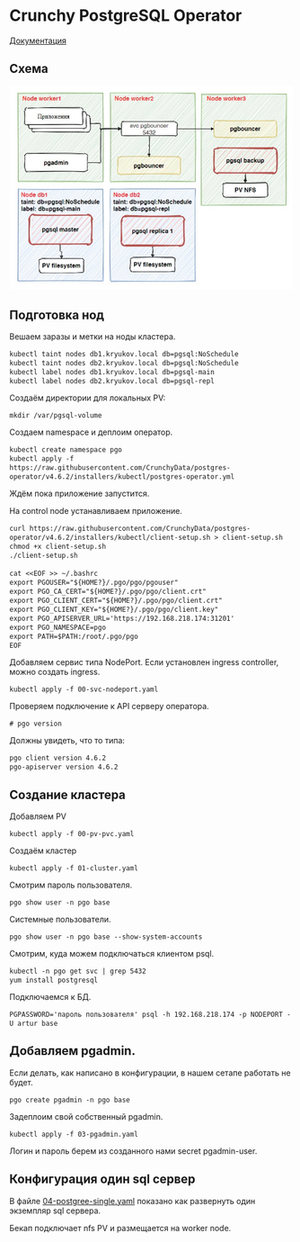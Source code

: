 # Crunchy PostgreSQL Operator

[Документация](https://access.crunchydata.com/documentation/postgres-operator/latest/)

## Схема

![Схема](images/Schema1.jpg)

## Подготовка нод

Вешаем заразы и метки на ноды кластера.

    kubectl taint nodes db1.kryukov.local db=pgsql:NoSchedule
    kubectl taint nodes db2.kryukov.local db=pgsql:NoSchedule
    kubectl label nodes db1.kryukov.local db=pgsql-main
    kubectl label nodes db2.kryukov.local db=pgsql-repl

Создаём директории для локальных PV:

    mkdir /var/pgsql-volume

Создаем namespace и деплоим оператор.

    kubectl create namespace pgo
    kubectl apply -f https://raw.githubusercontent.com/CrunchyData/postgres-operator/v4.6.2/installers/kubectl/postgres-operator.yml

Ждём пока приложение запустится.

На control node устанавливаем приложение.

    curl https://raw.githubusercontent.com/CrunchyData/postgres-operator/v4.6.2/installers/kubectl/client-setup.sh > client-setup.sh
    chmod +x client-setup.sh
    ./client-setup.sh

    cat <<EOF >> ~/.bashrc
    export PGOUSER="${HOME?}/.pgo/pgo/pgouser"
    export PGO_CA_CERT="${HOME?}/.pgo/pgo/client.crt"
    export PGO_CLIENT_CERT="${HOME?}/.pgo/pgo/client.crt"
    export PGO_CLIENT_KEY="${HOME?}/.pgo/pgo/client.key"
    export PGO_APISERVER_URL='https://192.168.218.174:31201'
    export PGO_NAMESPACE=pgo
    export PATH=$PATH:/root/.pgo/pgo
    EOF

Добавляем сервис типа NodePort. Если установлен ingress controller, можно создать ingress.

    kubectl apply -f 00-svc-nodeport.yaml

Проверяем подключение к API серверу оператора.

    # pgo version

Должны увидеть, что то типа:

    pgo client version 4.6.2
    pgo-apiserver version 4.6.2

## Создание кластера

Добавляем PV

    kubectl apply -f 00-pv-pvc.yaml

Создаём кластер

    kubectl apply -f 01-cluster.yaml

Смотрим пароль пользователя.

    pgo show user -n pgo base

Системные пользователи.

    pgo show user -n pgo base --show-system-accounts

Смотрим, куда можем подключаться клиентом psql.

    kubectl -n pgo get svc | grep 5432
    yum install postgresql

Подключаемся к БД.

    PGPASSWORD='пароль пользователя' psql -h 192.168.218.174 -p NODEPORT -U artur base

## Добавляем pgadmin.

Если делать, как написано в конфигурации, в нашем сетапе работать не будет.

    pgo create pgadmin -n pgo base

Задеплоим свой собственный pgadmin.

    kubectl apply -f 03-pgadmin.yaml

Логин и пароль берем из созданного нами secret pgadmin-user.

## Конфигурация один sql сервер

В файле [04-postgree-single.yaml](04-postgree-single.yaml) показано как развернуть один экземпляр
sql сервера.

Бекап подключает nfs PV и размещается на worker node. 

[comment]: <> (## Видео.)

[comment]: <> (_Премьера 7 Мая 2021_)

[comment]: <> ([<img src="https://img.youtube.com/vi/PWb4ClEx3qo/maxresdefault.jpg" width="50%">]&#40;https://youtu.be/PWb4ClEx3qo&#41;)
